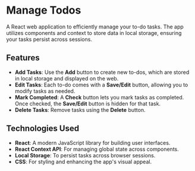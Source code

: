 # Manage Todos

A React web application to efficiently manage your to-do tasks. The app utilizes components and context to store data in local storage, ensuring your tasks persist across sessions.

## Features

- **Add Tasks**: Use the **Add** button to create new to-dos, which are stored in local storage and displayed on the web.
- **Edit Tasks**: Each to-do comes with a **Save/Edit** button, allowing you to modify tasks as needed.
- **Mark Completed**: A **Check** button lets you mark tasks as completed. Once checked, the **Save/Edit** button is hidden for that task.
- **Delete Tasks**: Remove tasks using the **Delete** button.

## Technologies Used

- **React**: A modern JavaScript library for building user interfaces.
- **React Context API**: For managing global state across components.
- **Local Storage**: To persist tasks across browser sessions.
- **CSS**: For styling and enhancing the app's visual appeal.
